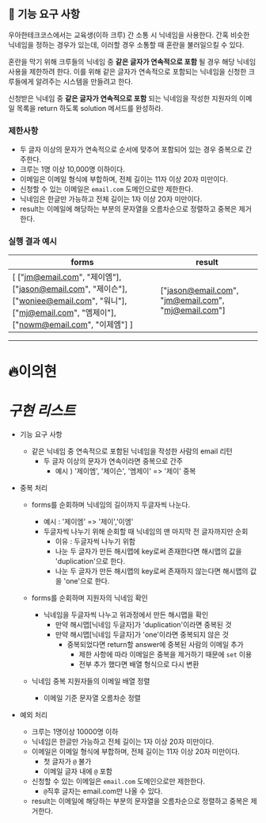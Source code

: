 ## 🚀 기능 요구 사항

우아한테크코스에서는 교육생(이하 크루) 간 소통 시 닉네임을 사용한다. 간혹 비슷한 닉네임을 정하는 경우가 있는데, 이러할 경우 소통할 때 혼란을 불러일으킬 수 있다.

혼란을 막기 위해 크루들의 닉네임 중 **같은 글자가 연속적으로 포함** 될 경우 해당 닉네임 사용을 제한하려 한다. 이를 위해 같은 글자가 연속적으로 포함되는 닉네임을 신청한 크루들에게 알려주는 시스템을 만들려고 한다.

신청받은 닉네임 중 **같은 글자가 연속적으로 포함** 되는 닉네임을 작성한 지원자의 이메일 목록을 return 하도록 solution 메서드를 완성하라.

### 제한사항

- 두 글자 이상의 문자가 연속적으로 순서에 맞추어 포함되어 있는 경우 중복으로 간주한다.
- 크루는 1명 이상 10,000명 이하이다.
- 이메일은 이메일 형식에 부합하며, 전체 길이는 11자 이상 20자 미만이다.
- 신청할 수 있는 이메일은 `email.com` 도메인으로만 제한한다.
- 닉네임은 한글만 가능하고 전체 길이는 1자 이상 20자 미만이다.
- result는 이메일에 해당하는 부분의 문자열을 오름차순으로 정렬하고 중복은 제거한다.

### 실행 결과 예시

| forms                                                                                                                                                 | result                                              |
| ----------------------------------------------------------------------------------------------------------------------------------------------------- | --------------------------------------------------- |
| [ ["jm@email.com", "제이엠"], ["jason@email.com", "제이슨"], ["woniee@email.com", "워니"], ["mj@email.com", "엠제이"], ["nowm@email.com", "이제엠"] ] | ["jason@email.com", "jm@email.com", "mj@email.com"] |

---

# 🔥이의현

# _구현 리스트_

- 기능 요구 사항

  - 같은 닉네임 중 연속적으로 포함된 닉네임을 작성한 사람의 email 리턴
    - 두 글자 이상의 문자가 연속이라면 중복으로 간주
      - 예시 ) '제이엠', '제이슨', '엠제이' => '제이' 중복

- 중복 처리

  - forms를 순회하며 닉네임의 길이까지 두글자씩 나눈다.

    - 예시 : '제이엠' => '제이','이엠'
    - 두글자씩 나누기 위해 순회할 때 닉네임의 맨 마지막 전 글자까지만 순회
      - 이유 : 두글자씩 나누기 위함
      - 나눈 두 글자가 만든 해시맵에 key로써 존재한다면 해시맵의 값을 'duplication'으로 한다.
      - 나눈 두 글자가 만든 해시맵의 key로써 존재하지 않는다면 해시맵의 값을 'one'으로 한다.

  - forms를 순회하며 지원자의 닉네임 확인

    - 닉네임을 두글자씩 나누고 위과정에서 만든 해시맵을 확인
      - 만약 해시맵[닉네임 두글자]가 'duplication'이라면 중복된 것
      - 만약 해시맵[닉네임 두글자]가 'one'이라면 중복되지 않은 것
        - 중복되었다면 return할 answer에 중복된 사람의 이메일 추가
          - 제한 사항에 따라 이메일은 중복을 제거하기 때문에 `set` 이용
          - 전부 추가 했다면 배열 형식으로 다시 변환

  - 닉네임 중복 지원자들의 이메일 배열 정렬

    - 이메일 기준 문자열 오름차순 정렬

- 예외 처리

  - 크루는 1명이상 10000명 이하
  - 닉네임은 한글만 가능하고 전체 길이는 1자 이상 20자 미만이다.
  - 이메일은 이메일 형식에 부합하며, 전체 길이는 11자 이상 20자 미만이다.
    - 첫 글자가 `@` 불가
    - 이메일 글자 내에 `@` 포함
  - 신청할 수 있는 이메일은 `email.com` 도메인으로만 제한한다.
    - `@`직후 글자는 email.com만 나올 수 있다.
  - result는 이메일에 해당하는 부분의 문자열을 오름차순으로 정렬하고 중복은 제거한다.
